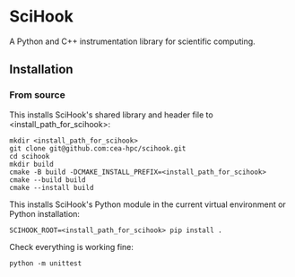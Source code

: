 # SciHook

A Python and C++ instrumentation library for scientific computing.

## Installation

### From source

This installs SciHook's shared library and header file to <install_path_for_scihook>:

```
mkdir <install_path_for_scihook>
git clone git@github.com:cea-hpc/scihook.git
cd scihook
mkdir build
cmake -B build -DCMAKE_INSTALL_PREFIX=<install_path_for_scihook>
cmake --build build
cmake --install build
```

This installs SciHook's Python module in the current virtual environment or Python installation:
```
SCIHOOK_ROOT=<install_path_for_scihook> pip install .
```

Check everything is working fine:
```
python -m unittest
```
